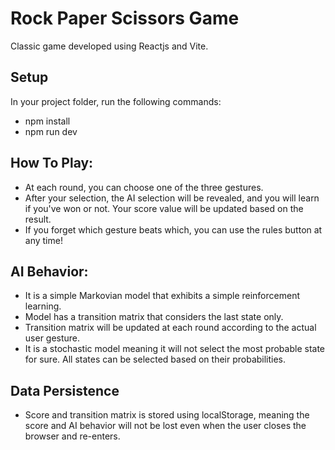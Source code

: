 # Rock Paper Scissors Game

Classic game developed using Reactjs and Vite.

## Setup

In your project folder, run the following commands:

- npm install
- npm run dev

## How To Play:

- At each round, you can choose one of the three gestures.
- After your selection, the AI selection will be revealed, and you will learn if you've won or not. Your score value will be updated based on the result.
- If you forget which gesture beats which, you can use the rules button at any time!

## AI Behavior:

- It is a simple Markovian model that exhibits a simple reinforcement learning.
- Model has a transition matrix that considers the last state only.
- Transition matrix will be updated at each round according to the actual user gesture.
- It is a stochastic model meaning it will not select the most probable state for sure. All states can be selected based on their probabilities.

## Data Persistence

- Score and transition matrix is stored using localStorage, meaning the score and AI behavior will not be lost even when the user closes the browser and re-enters.
